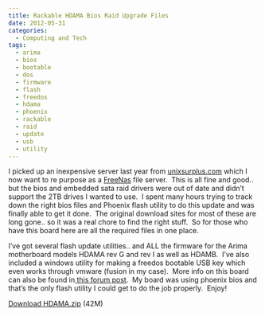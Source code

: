 ```yaml
---
title: Rackable HDAMA Bios Raid Upgrade Files
date: 2012-05-31
categories:
  - Computing and Tech
tags:
  - arima
  - bios
  - bootable
  - dos
  - firmware
  - flash
  - freedos
  - hdama
  - phoenix
  - rackable
  - raid
  - update
  - usb
  - utility
---
```


I picked up an inexpensive server last year from [unixsurplus.com][1] which I now want to re purpose as a [FreeNas][2] file server.  This is all fine and good.. but the bios and embedded sata raid drivers were out of date and didn’t support the 2TB drives I wanted to use.  I spent many hours trying to track down the right bios files and Phoenix flash utility to do this update and was finally able to get it done.  The original download sites for most of these are long gone.. so it was a real chore to find the right stuff.  So for those who have this board here are all the required files in one place.<!--more-->

 [1]: http://unixsurplus.com/
 [2]: http://www.freenas.org/

I’ve got several flash update utilities.. and ALL the firmware for the Arima motherboard models HDAMA rev G and rev I as well as HDAMB.  I’ve also included a windows utility for making a freedos bootable USB key which even works through vmware (fusion in my case).  More info on this board can also be found in[ this forum post][3].  My board was using phoenix bios and that’s the only flash utility I could get to do the job properly.  Enjoy!

 [3]: http://forums.mydigitallife.info/threads/20603-Arima-HDAMA-and-HDAMB-Motherboard-BIOS-Fixes

[Download HDAMA.zip][4] (42M)

 [4]: /downloads/HDAMA.zip
